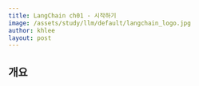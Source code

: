 ```yaml
---
title: LangChain ch01 - 시작하기
image: /assets/study/llm/default/langchain_logo.jpg
author: khlee
layout: post
---
```


## 개요

